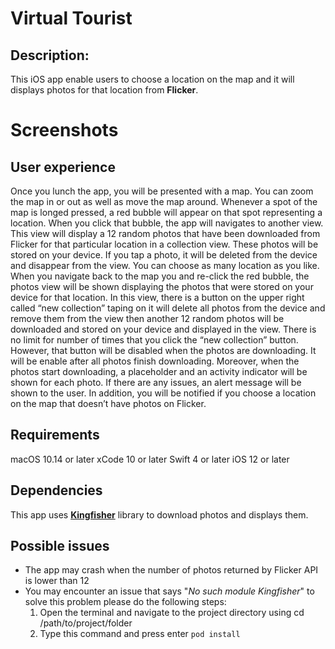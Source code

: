 # Virtual Tourist
## Description:
This iOS app enable users to choose a location on the map and  it will displays photos for that location from **Flicker**.
# Screenshots


## User experience

Once you lunch the app, you will be presented with a map. You can zoom the map in or out as well as move the map around. Whenever a spot of the map is longed pressed, a red bubble will appear on that spot representing a location. When you click that bubble, the app will navigates to another view. This view will display a 12 random photos that have been downloaded from Flicker for that particular location in a collection view. These photos will be stored on your device. If you tap a photo, it will be deleted from the device and disappear from the view. You can choose as many location as you like. When you navigate back to the map you and re-click the red bubble, the photos view will be shown displaying the photos that were stored on your device for that location. In this view, there is a button on the upper right called “new collection” taping on it will delete all photos from the device and remove them from the view then another 12 random photos will be downloaded and stored on your device and displayed in the view. There is no limit for number of times that you click the “new collection” button. However, that button will be disabled when the photos are downloading. It will be enable after all photos finish downloading. Moreover, when the photos start downloading, a placeholder and an activity indicator will be shown for each photo. If there are any issues, an alert message will be shown to the user. In addition, you will be notified if you choose a location on the map that doesn’t have photos on Flicker.

## Requirements

macOS 10.14 or later
xCode 10 or later
Swift 4 or later
iOS 12 or later

## Dependencies
This app uses [**Kingfisher**](https://github.com/onevcat/Kingfisher) library to download photos and displays them.

## Possible issues
* The app may crash when the number of photos returned by Flicker API is lower than 12
* You may encounter an issue that says "_No such module Kingfisher_" to solve this problem please do the following steps:
	1. Open the terminal and navigate to the project directory using cd /path/to/project/folder
	2. Type this command and press enter ``` pod install ```
